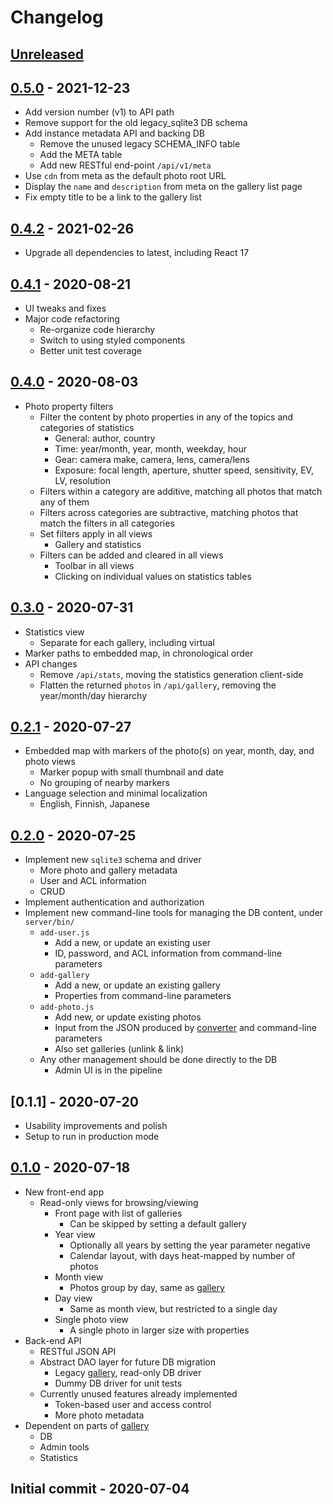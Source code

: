 # Changelog

## [Unreleased]

## [0.5.0] - 2021-12-23
- Add version number (v1) to API path
- Remove support for the old legacy_sqlite3 DB schema
- Add instance metadata API and backing DB
  - Remove the unused legacy SCHEMA_INFO table
  - Add the META table
  - Add new RESTful end-point `/api/v1/meta`
- Use `cdn` from meta as the default photo root URL
- Display the `name` and `description` from meta on the gallery list page
- Fix empty title to be a link to the gallery list

## [0.4.2] - 2021-02-26
- Upgrade all dependencies to latest, including React 17

## [0.4.1] - 2020-08-21

- UI tweaks and fixes
- Major code refactoring
  - Re-organize code hierarchy
  - Switch to using styled components
  - Better unit test coverage

## [0.4.0] - 2020-08-03

- Photo property filters
  - Filter the content by photo properties in any of the topics and categories of statistics
    - General: author, country
    - Time: year/month, year, month, weekday, hour
    - Gear: camera make, camera, lens, camera/lens
    - Exposure: focal length, aperture, shutter speed, sensitivity, EV, LV, resolution
  - Filters within a category are additive, matching all photos that match any of them
  - Filters across categories are subtractive, matching photos that match the filters in all categories
  - Set filters apply in all views
    - Gallery and statistics
  - Filters can be added and cleared in all views
    - Toolbar in all views
    - Clicking on individual values on statistics tables

## [0.3.0] - 2020-07-31

- Statistics view
  - Separate for each gallery, including virtual
- Marker paths to embedded map, in chronological order
- API changes
  - Remove `/api/stats`, moving the statistics generation client-side
  - Flatten the returned `photos` in `/api/gallery`, removing the year/month/day hierarchy

## [0.2.1] - 2020-07-27

- Embedded map with markers of the photo(s) on year, month, day, and photo views
  - Marker popup with small thumbnail and date
  - No grouping of nearby markers
- Language selection and minimal localization
  - English, Finnish, Japanese

## [0.2.0] - 2020-07-25

- Implement new `sqlite3` schema and driver
  - More photo and gallery metadata
  - User and ACL information
  - CRUD
- Implement authentication and authorization
- Implement new command-line tools for managing the DB content, under `server/bin/`
  - `add-user.js`
    - Add a new, or update an existing user
    - ID, password, and ACL information from command-line parameters
  - `add-gallery`
    - Add a new, or update an existing gallery
    - Properties from command-line parameters
  - `add-photo.js`
    - Add new, or update existing photos
    - Input from the JSON produced by [converter](converter) and command-line parameters
    - Also set galleries (unlink & link)
  - Any other management should be done directly to the DB
    - Admin UI is in the pipeline

## [0.1.1] - 2020-07-20

- Usability improvements and polish
- Setup to run in production mode

## [0.1.0] - 2020-07-18

- New front-end app
  - Read-only views for browsing/viewing
    - Front page with list of galleries
      - Can be skipped by setting a default gallery
    - Year view
      - Optionally all years by setting the year parameter negative
      - Calendar layout, with days heat-mapped by number of photos
    - Month view
      - Photos group by day, same as [gallery](https://github.com/vlumi/gallery)
    - Day view
      - Same as month view, but restricted to a single day
    - Single photo view
      - A single photo in larger size with properties
- Back-end API
  - RESTful JSON API
  - Abstract DAO layer for future DB migration
    - Legacy [gallery](https://github.com/vlumi/gallery), read-only DB driver
    - Dummy DB driver for unit tests
  - Currently unused features already implemented
    - Token-based user and access control
    - More photo metadata
- Dependent on parts of [gallery](https://github.com/vlumi/gallery)
  - DB
  - Admin tools
  - Statistics

## Initial commit - 2020-07-04

[Unreleased]: https://github.com/olivierlacan/keep-a-changelog/compare/v0.5.0...HEAD
[0.5.0]: https://github.com/vlumi/photo-diary/compare/v0.4.2...v0.5.0
[0.4.2]: https://github.com/vlumi/photo-diary/compare/v0.4.1...v0.4.2
[0.4.1]: https://github.com/vlumi/photo-diary/compare/v0.4.0...v0.4.1
[0.4.0]: https://github.com/vlumi/photo-diary/compare/v0.3.0...v0.4.0
[0.3.0]: https://github.com/vlumi/photo-diary/compare/v0.2.1...v0.3.0
[0.2.1]: https://github.com/vlumi/photo-diary/compare/v0.2.0...v0.2.1
[0.2.0]: https://github.com/vlumi/photo-diary/compare/v0.1.1...v0.2.0
[0.2.0]: https://github.com/vlumi/photo-diary/compare/v0.1.0...v0.1.1
[0.1.0]: https://github.com/vlumi/photo-diary/releases/tag/v0.1.0